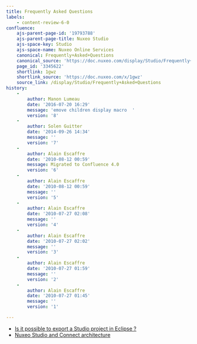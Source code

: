 ```yaml
---
title: Frequently Asked Questions
labels:
    - content-review-6-0
confluence:
    ajs-parent-page-id: '19793788'
    ajs-parent-page-title: Nuxeo Studio
    ajs-space-key: Studio
    ajs-space-name: Nuxeo Online Services
    canonical: Frequently+Asked+Questions
    canonical_source: 'https://doc.nuxeo.com/display/Studio/Frequently+Asked+Questions'
    page_id: '3345622'
    shortlink: 1gwz
    shortlink_source: 'https://doc.nuxeo.com/x/1gwz'
    source_link: /display/Studio/Frequently+Asked+Questions
history:
    - 
        author: Manon Lumeau
        date: '2016-07-20 16:29'
        message: 'emove children display macro  '
        version: '8'
    - 
        author: Solen Guitter
        date: '2014-09-26 14:34'
        message: ''
        version: '7'
    - 
        author: Alain Escaffre
        date: '2010-08-12 00:59'
        message: Migrated to Confluence 4.0
        version: '6'
    - 
        author: Alain Escaffre
        date: '2010-08-12 00:59'
        message: ''
        version: '5'
    - 
        author: Alain Escaffre
        date: '2010-07-27 02:08'
        message: ''
        version: '4'
    - 
        author: Alain Escaffre
        date: '2010-07-27 02:02'
        message: ''
        version: '3'
    - 
        author: Alain Escaffre
        date: '2010-07-27 01:59'
        message: ''
        version: '2'
    - 
        author: Alain Escaffre
        date: '2010-07-27 01:45'
        message: ''
        version: '1'

---
```

*   [Is it possible to export a Studio project in Eclipse ?](https://doc.nuxeo.com/pages/viewpage.action?pageId=4685865)
*   [Nuxeo Studio and Connect architecture](https://doc.nuxeo.com/display/Studio/Nuxeo+Studio+and+Connect+architecture)